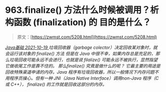 <!--yml
category: 未分类
date: 0001-01-01 00:00:00
--->

# 963.finalize() 方法什么时候被调用？析构函数 (finalization) 的 目的是什么？

> 原文：[https://zwmst.com/5208.html](https://zwmst.com/5208.html)

   [ *Java基础* ](https://zwmst.com/java%e5%9f%ba%e7%a1%80)*[ <time datetime="2021-10-20T01:39:32+08:00"> 2021-10-19 </time> ](https://zwmst.com/5208.html)  垃圾回收器（garbage colector）决定回收某对象时，就会运行该对象的 finalize() 方法 但是在 Java 中很不幸，如果内存总是充足的，那么垃圾回收可能永远不会进行，也就是说 filalize() 可能永远不被执行，显然指望它做收尾工作是靠不住的。 那么finalize() 究竟是做什么的呢？ 它最主要的用途是回收特殊渠道申请的内存。Java 程序有垃圾回收器，所以一般情况下内存问题不用程序员操心。但有一种 JNI（Java Native Interface）调用non-Java 程序（C 或 C++）， finalize() 的工作就是回收这部分的内存。*